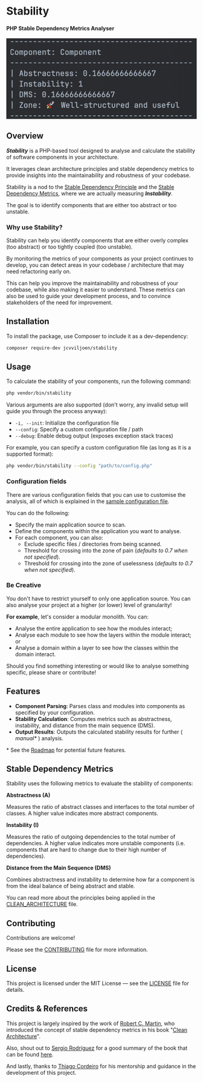 # Stability
#### PHP Stable Dependency Metrics Analyser

![Project's current stability result](stability-result-2024-08-27.png)

## Overview

**_Stability_** is a PHP-based tool designed to analyse and calculate the stability of software components
in your architecture.

It leverages clean architecture principles and stable dependency metrics to provide insights into the maintainability
and robustness of your codebase.

Stability is a nod to the [Stable Dependency Principle](CLEAN_ARCHITECTURE.md#2-stable-dependencies-principle-sdp)
and the [Stable Dependency Metrics](#stable-dependency-metrics), where we are actually measuring **_Instability_**.

The goal is to identify components that are either too abstract or too unstable.

### Why use Stability?

Stability can help you identify components that are either overly complex (too abstract)
or too tightly coupled (too unstable).

By monitoring the metrics of your components as your project continues to develop,
you can detect areas in your codebase / architecture that may need refactoring early on.

This can help you improve the maintainability and robustness of your codebase,
while also making it easier to understand.
These metrics can also be used to guide your development process, and to convince stakeholders of the need for 
improvement.

## Installation

To install the package, use Composer to include it as a dev-dependency:

```bash
composer require-dev jcvviljoen/stability
```

## Usage

To calculate the stability of your components, run the following command:

```bash
php vendor/bin/stability
```

Various arguments are also supported (don't worry, any invalid setup will guide you through the process anyway):

- `-i, --init`: Initialize the configuration file
- `--config`: Specify a custom configuration file / path
- `--debug`: Enable debug output (exposes exception stack traces)

For example, you can specify a custom configuration file (as long as it is a supported format):

```bash
php vendor/bin/stability --config "path/to/config.php"
```

### Configuration fields

There are various configuration fields that you can use to customise the analysis,
all of which is explained in the [sample configuration file](stability.php.sample).

You can do the following:
- Specify the main application source to scan.
- Define the components within the application you want to analyse.
- For each component, you can also:
  - Exclude specific files / directories from being scanned.
  - Threshold for crossing into the zone of pain (_defaults to 0.7 when not specified_).
  - Threshold for crossing into the zone of uselessness (_defaults to 0.7 when not specified_).

### Be Creative

You don't have to restrict yourself to only one application source.
You can also analyse your project at a higher (or lower) level of granularity!

**For example**, let's consider a modular monolith. You can:
- Analyse the entire application to see how the modules interact;
- Analyse each module to see how the layers within the module interact; or
- Analyse a domain within a layer to see how the classes within the domain interact.

Should you find something interesting or would like to analyse something specific,
please share or contribute!

## Features

- **Component Parsing**: Parses class and modules into components as specified by your configuration.
- **Stability Calculation**: Computes metrics such as abstractness, instability, and distance from the main sequence (DMS).
- **Output Results**: Outputs the calculated stability results for further ( _manual*_ ) analysis.

\* See the [Roadmap](ROADMAP.md) for potential future features.

## Stable Dependency Metrics

Stability uses the following metrics to evaluate the stability of components:

**Abstractness (A)**

Measures the ratio of abstract classes and interfaces to the total number of classes.
A higher value indicates more abstract components.

**Instability (I)**

Measures the ratio of outgoing dependencies to the total number of dependencies.
A higher value indicates more unstable components
(i.e. components that are hard to change due to their high number of dependencies).

**Distance from the Main Sequence (DMS)**

Combines abstractness and instability to determine how far
a component is from the ideal balance of being abstract and stable.

You can read more about the principles being applied in the [CLEAN_ARCHITECTURE](CLEAN_ARCHITECTURE.md) file.

## Contributing

Contributions are welcome!

Please see the [CONTRIBUTING](.github/CONTRIBUTING.md) file for more information.

## License

This project is licensed under the MIT License — see the [LICENSE](LICENSE) file for details.

## Credits & References

This project is largely inspired by the work of [Robert C. Martin](https://en.wikipedia.org/wiki/Robert_C._Martin),
who introduced the concept of stable dependency metrics in his book "[Clean Architecture](https://www.google.nl/books/edition/Clean_Architecture/uGE1DwAAQBAJ?hl=en)".

Also, shout out to [Sergio Rodríguez](https://github.com/serodriguez68) for a good summary of the book
that can be found [here](https://github.com/serodriguez68/clean-architecture).

And lastly, thanks to [Thiago Cordeiro](https://github.com/thiagocordeiro) for his mentorship and guidance
in the development of this project.
